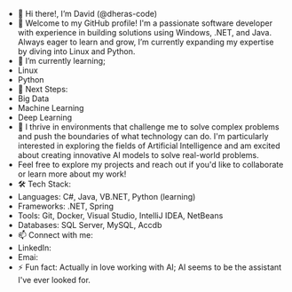 - 👋 Hi there!, I’m David (@dheras-code)
- 👀 Welcome to my GitHub profile! I'm a passionate software developer with experience in building solutions using Windows, .NET, and Java. Always eager to learn and grow, I’m currently expanding my expertise by diving into Linux and Python.
- 🌱 I’m currently learning;
- Linux
- Python
- 🚀 Next Steps:
- Big Data
- Machine Learning
- Deep Learning
- 💞️ I thrive in environments that challenge me to solve complex problems and push the boundaries of what technology can do. I'm particularly interested in exploring the fields of Artificial Intelligence and am excited about creating innovative AI models to solve real-world problems.
- Feel free to explore my projects and reach out if you'd like to collaborate or learn more about my work!
- 🛠️ Tech Stack:
- Languages: C#, Java, VB.NET, Python (learning)
- Frameworks: .NET, Spring
- Tools: Git, Docker, Visual Studio, IntelliJ IDEA, NetBeans
- Databases: SQL Server, MySQL, Accdb
- 📫 Connect with me:
- LinkedIn:
- Emai:
- ⚡ Fun fact: Actually in love working with AI; AI seems to be the assistant I've ever looked for.

<!---
dheras-code/dheras-code is a ✨ special ✨ repository because its `README.md` (this file) appears on your GitHub profile.
You can click the Preview link to take a look at your changes.
--->

